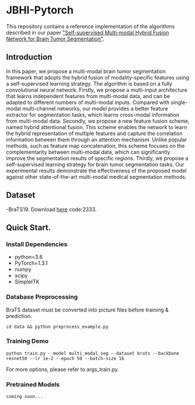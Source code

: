 # JBHI-Pytorch

This repository contains a reference implementation of the algorithms described in our paper ["Self-supervised Multi-modal Hybrid Fusion Network for Brain Tumor Segmentation"](https://ieeexplore.ieee.org/abstract/document/9529036/).

## Introduction

In this paper, we propose a multi-modal brain tumor segmentation framework that adopts the hybrid fusion of modality-specific features using a self-supervised learning strategy. The algorithm is based on a fully convolutional neural network. Firstly, we propose a multi-input architecture that learns independent features from multi-modal data, and can be adapted to different numbers of multi-modal inputs. Compared with single-modal multi-channel networks, our model provides a better feature extractor for segmentation tasks, which learns cross-modal information from multi-modal data. Secondly, we propose a new feature fusion scheme, named hybrid attentional fusion. This scheme enables the network to learn the hybrid representation of multiple features and capture the correlation information between them through an attention mechanism. Unlike popular methods, such as feature map concatenation, this scheme focuses on the complementarity between multi-modal data, which can significantly improve the segmentation results of specific regions. Thirdly, we propose a self-supervised learning strategy for brain tumor segmentation tasks. Our experimental results demonstrate the effectiveness of the proposed model against other state-of-the-art multi-modal medical segmentation methods.


## Dataset

-BraTS19. Download [here](https://pan.baidu.com/s/1S5XGTdHkwFnagKS-5vWYBg#list/path=%2F) code:2333.

## Quick Start.

### Install Dependencies

- python=3.6
- PyTorch=1.3.1
- numpy
- scipy
- SimpleITK

### Database Preprocessing

BraTS dataset must be converted into picture files before training & prediction.
```
cd data && python preprocess_example.py
```

### Training Demo

```
python train.py --model multi_modal_seg --dataset brats --backbone resnet50 --lr 1e-2 --epoch 50 --batch-size 16
```
For more options, please refer to args_train.py.

### Pretrained Models

```
coming soon...
```
